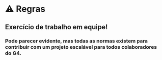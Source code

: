 # ⚠️ Regras

## Exercício de trabalho em equipe!

### Pode parecer evidente, mas todas as normas existem para contribuir com um projeto escalável para todos colaboradores do G4.